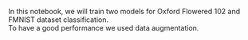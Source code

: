 In this notebook, we will train two models for Oxford Flowered 102 and FMNIST dataset classification. </br>
To have a good performance we used data augmentation.
